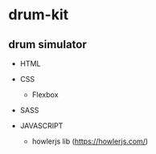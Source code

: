 <h1>drum-kit</h1>

<h2>drum simulator</h2>


- HTML

- CSS
  * Flexbox

- SASS

- JAVASCRIPT
  * howlerjs lib (https://howlerjs.com/)
